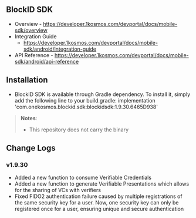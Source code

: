## BlockID SDK

- Overview - https://developer.1kosmos.com/devportal/docs/mobile-sdk/overview
- Integration Guide
  - https://developer.1kosmos.com/devportal/docs/mobile-sdk/android/integration-guide
- API Reference - https://developer.1kosmos.com/devportal/docs/mobile-sdk/android/api-reference

## Installation

- BlockID SDK is available through Gradle dependency. To install it, simply add the following line
  to your build.gradle:
  implementation 'com.onekosmos.blockid.sdk:blockidsdk:1.9.30.6465D938'

> **Notes**:
> - This repository does not carry the binary

## Change Logs

### v1.9.30

- Added a new function to consume Verifiable Credentials
- Added a new function to generate Verifiable Presentations which allows for the sharing of VCs with verifiers
- Fixed FIDO2 authentication failure caused by multiple registrations of the same security key for a user. Now, one security key can only be registered once for a user, ensuring unique and secure authentication